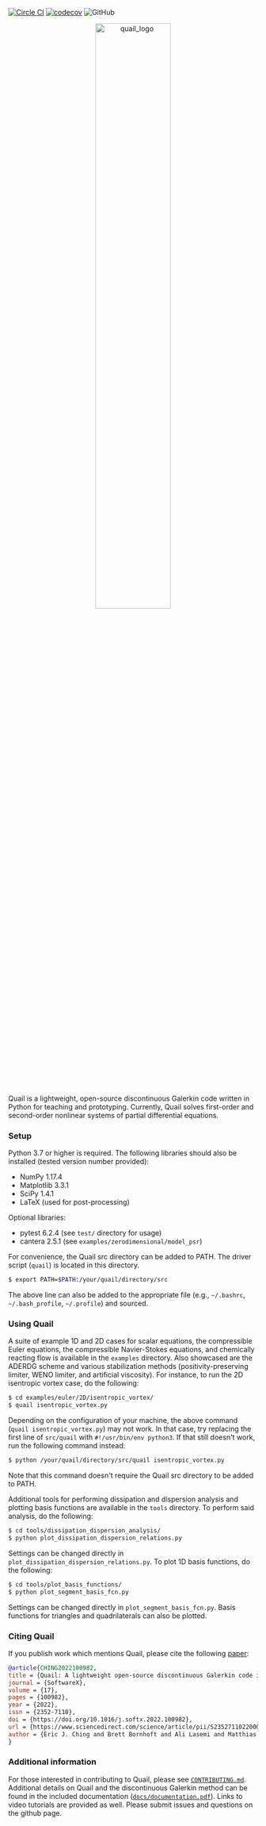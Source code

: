 [![Circle CI](https://circleci.com/gh/IhmeGroup/quail.svg?style=shield&circle-token=339239199ddbaf2fd8c1e460931e47b792a13389)](https://circleci.com/gh/IhmeGroup/quail)
[![codecov](https://codecov.io/gh/IhmeGroup/quail/branch/main/graph/badge.svg?token=207AUO9T3V)](https://codecov.io/gh/IhmeGroup/quail)
![GitHub](https://img.shields.io/github/license/IhmeGroup/quail)
<!-- [![GitHub issues](https://img.shields.io/github/issues/IhmeGroup/quail.svg)](https://github.com/IhmeGroup/quail/issues) -->

<p align="center">
  <a href="https://github.com/IhmeGroup/quail"><img alt="quail_logo" src="https://user-images.githubusercontent.com/55554103/99025045-c0ddb780-251c-11eb-9cdb-0bed0269b434.png" width="55%"></a>
</p>

<!-- <p align="center">
  <a href="https://github.com/IhmeGroup/quail"><img alt="quail_logo" src="https://user-images.githubusercontent.com/55554103/144659118-99e88718-694f-412f-9a63-565aacb19cfd.png" width="55%"></a>
</p> -->

Quail is a lightweight, open-source discontinuous Galerkin code written in Python for teaching and prototyping. Currently, Quail solves first-order and second-order nonlinear systems of partial differential equations.

### Setup
Python 3.7 or higher is required. The following libraries should also be installed (tested version number provided):
  - NumPy 1.17.4
  - Matplotlib 3.3.1
  - SciPy 1.4.1
  - LaTeX (used for post-processing)

Optional libraries:
  - pytest 6.2.4 (see `test/` directory for usage)
  - cantera 2.5.1 (see `examples/zerodimensional/model_psr`) 

For convenience, the Quail src directory can be added to PATH. The driver script (`quail`) is located in this directory.
```sh
$ export PATH=$PATH:/your/quail/directory/src
```
The above line can also be added to the appropriate file (e.g., `~/.bashrc`, `~/.bash_profile`, `~/.profile`) and sourced.


### Using Quail 
A suite of example 1D and 2D cases for scalar equations, the compressible Euler equations, the compressible Navier-Stokes equations, and chemically reacting flow is available in the `examples` directory. Also showcased are the ADERDG scheme and various stabilization methods (positivity-preserving limiter, WENO limiter, and artificial viscosity). For instance, to run the 2D isentropic vortex case, do the following:
```sh
$ cd examples/euler/2D/isentropic_vortex/
$ quail isentropic_vortex.py
```
Depending on the configuration of your machine, the above command (`quail isentropic_vortex.py`) may not work. In that case, try replacing the first line of `src/quail` with `#!/usr/bin/env python3`. If that still doesn't work, run the following command instead:
```sh
$ python /your/quail/directory/src/quail isentropic_vortex.py
```
Note that this command doesn't require the Quail src directory to be added to PATH.

Additional tools for performing dissipation and dispersion analysis and plotting basis functions are available in the `tools` directory. To perform said analysis, do the following:
```sh
$ cd tools/dissipation_dispersion_analysis/
$ python plot_dissipation_dispersion_relations.py 
```
Settings can be changed directly in `plot_dissipation_dispersion_relations.py`.
To plot 1D basis functions, do the following:
```sh
$ cd tools/plot_basis_functions/
$ python plot_segment_basis_fcn.py  
```
Settings can be changed directly in `plot_segment_basis_fcn.py`. Basis functions for triangles and quadrilaterals can also be plotted.

### Citing Quail

If you publish work which mentions Quail, please cite the following [paper](https://authors.elsevier.com/sd/article/S235271102200005X):

````BibTex
@article{CHING2022100982,
title = {Quail: A lightweight open-source discontinuous Galerkin code in Python for teaching and prototyping},
journal = {SoftwareX},
volume = {17},
pages = {100982},
year = {2022},
issn = {2352-7110},
doi = {https://doi.org/10.1016/j.softx.2022.100982},
url = {https://www.sciencedirect.com/science/article/pii/S235271102200005X},
author = {Eric J. Ching and Brett Bornhoft and Ali Lasemi and Matthias Ihme},
}
````

### Additional information
For those interested in contributing to Quail, please see [`CONTRIBUTING.md`](https://github.com/IhmeGroup/quail/blob/main/CONTRIBUTING.md). Additional details on Quail and the discontinuous Galerkin method can be found in the included documentation ([`docs/documentation.pdf`](https://github.com/IhmeGroup/quail/blob/main/docs/documentation.pdf)). Links to video tutorials are provided as well. Please submit issues and questions on the github page.
